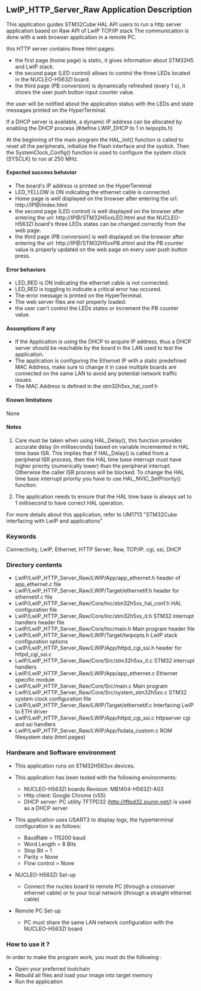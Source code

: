 ## LwIP_HTTP_Server_Raw Application Description

This application guides STM32Cube HAL API users to run a http server application
based on Raw API of LwIP TCP/IP stack
The communication is done with a web browser application in a remote PC.

this HTTP server contains three html pages:
  - the first page (home page) is static, it gives information about STM32H5
    and LwIP stack.
  - the second page (LED control) allows to control the three LEDs located in
    the NUCLEO-H563ZI board.
  - the third page (PB conversion) is dynamically refreshed (every 1 s),
    it shows the user push button input counter value.

the user will be notified about the application status with the LEDs and
state messages printed on the HyperTerminal.

If a DHCP server is available, a dynamic IP address can be allocated by enabling
the DHCP process (#define LWIP_DHCP to 1 in lwipopts.h)

At the beginning of the main program the HAL_Init() function is called to reset
all the peripherals, initialize the Flash interface and the systick.
Then the SystemClock_Config() function is used to configure the system clock
(SYSCLK) to run at 250 MHz.

#### Expected success behavior
   - The board's IP address is printed on the HyperTerminal
   - LED_YELLOW is ON indicating the ethernet cable is connected.
   - Home page is well displayed on the browser after entering the url: http://IP@/index.html
   - the second page (LED control) is well displayed on the browser after entering the url: http://IP@/STM32H5xxLED.html
   and the NUCLEO-H563ZI board's three LEDs states can be changed correctly from the web page.
   - the third page (PB conversion) is well displayed on the browser after entering the url: http://IP@/STM32H5xxPB.shtml
   and the PB counter value is properly updated on the web page on every user push button press.

#### Error behaviors
   - LED_RED is ON indicating the ethernet cable is not connected.
   - LED_RED is toggling to indicate a critical error has occured.
   - The error message is printed on the HyperTerminal.
   - The web server files are not properly loaded.
   - the user can't control the LEDs states or increment the PB counter value.

#### Assumptions if any
   - If the Application is using the DHCP to acquire IP address, thus a DHCP server should be reachable by the board in
   the LAN used to test the application.
   - The application is configuring the Ethernet IP with a static predefined MAC Address, make sure to change it in case
   multiple boards are connected on the same LAN to avoid any potential network traffic issues.
   - The MAC Address is defined in the stm32h5xx_hal_conf.h


#### Known limitations
None

#### Notes
   1. Care must be taken when using HAL_Delay(), this function provides accurate delay (in milliseconds)
      based on variable incremented in HAL time base ISR. This implies that if HAL_Delay() is called from
      a peripheral ISR process, then the HAL time base interrupt must have higher priority (numerically lower)
      than the peripheral interrupt. Otherwise the caller ISR process will be blocked.
      To change the HAL time base interrupt priority you have to use HAL_NVIC_SetPriority() function.

   2. The application needs to ensure that the HAL time base is always set to 1 millisecond
      to have correct HAL operation.

For more details about this application, refer to UM1713 "STM32Cube interfacing with LwIP and applications"


### Keywords

Connectivity, LwIP, Ethernet, HTTP Server, Raw, TCP/IP, cgi, ssi, DHCP

### Directory contents

  - LwIP/LwIP_HTTP_Server_Raw/LWIP/App/app_ethernet.h          header of app_ethernet.c file
  - LwIP/LwIP_HTTP_Server_Raw/LWIP/Target/ethernetif.h         header for ethernetif.c file
  - LwIP/LwIP_HTTP_Server_Raw/Core/Inc/stm32h5xx_hal_conf.h    HAL configuration file
  - LwIP/LwIP_HTTP_Server_Raw/Core/Inc/stm32h5xx_it.h          STM32 interrupt handlers header file
  - LwIP/LwIP_HTTP_Server_Raw/Core/Inc/main.h                  Main program header file
  - LwIP/LwIP_HTTP_Server_Raw/LWIP/Target/lwipopts.h           LwIP stack configuration options
  - LwIP/LwIP_HTTP_Server_Raw/LWIP/App/httpd_cgi_ssi.h         header for httpd_cgi_ssi.c
  - LwIP/LwIP_HTTP_Server_Raw/Core/Src/stm32h5xx_it.c          STM32 interrupt handlers
  - LwIP/LwIP_HTTP_Server_Raw/LWIP/App/app_ethernet.c          Ethernet specific module
  - LwIP/LwIP_HTTP_Server_Raw/Core/Src/main.c                  Main program
  - LwIP/LwIP_HTTP_Server_Raw/Core/Src/system_stm32h5xx.c      STM32 system clock configuration file
  - LwIP/LwIP_HTTP_Server_Raw/LWIP/Target/ethernetif.c         Interfacing LwIP to ETH driver
  - LwIP/LwIP_HTTP_Server_Raw/LWIP/App/httpd_cgi_ssi.c         httpserver cgi and ssi handlers
  - LwIP/LwIP_HTTP_Server_Raw/LWIP/App/fsdata_custom.c         ROM filesystem data (html pages)


### Hardware and Software environment

  - This application runs on STM32H563xx devices.

  - This application has been tested with the following environments:
     - NUCLEO-H563ZI boards Revision: MB1404-H563ZI-A03
     - Http client: Google Chrome (v55)
     - DHCP server:  PC utility TFTPD32 (http://tftpd32.jounin.net/) is used as a DHCP server

  - This application uses USART3 to display logs, the hyperterminal configuration is as follows:
      - BaudRate = 115200 baud
      - Word Length = 8 Bits
      - Stop Bit = 1
      - Parity = None
      - Flow control = None

  - NUCLEO-H563ZI Set-up
    - Connect the nucleo board to remote PC (through a crossover ethernet cable)
      or to your local network (through a straight ethernet cable)

  - Remote PC Set-up
    - PC must share the same LAN network configuration with the NUCLEO-H563ZI board


### How to use it ?

In order to make the program work, you must do the following :

 - Open your preferred toolchain
 - Rebuild all files and load your image into target memory
 - Run the application
